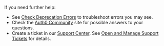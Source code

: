 If you need further help:

- See [Check Deprecation Errors](/troubleshoot/guides/check-deprecation-errors) to troubleshoot errors you may see. 
- Check the [Auth0 Community](https://community.auth0.com/) site for possible answers to your questions.
- Create a ticket in our [Support Center](${env.DOMAIN_URL_SUPPORT}). See [Open and Manage Support Tickets](/support/tickets) for details. 